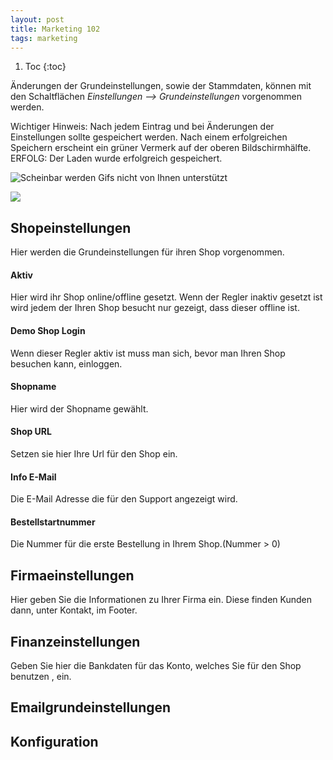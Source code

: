 ```yaml
---
layout: post
title: Marketing 102
tags: marketing
---
```

1. Toc
 {:toc}

Änderungen der Grundeinstellungen, sowie der Stammdaten, können mit den Schaltflächen *Einstellungen --> Grundeinstellungen* vorgenommen werden.

Wichtiger Hinweis:
Nach jedem Eintrag und bei Änderungen der Einstellungen sollte gespeichert werden. Nach einem erfolgreichen Speichern erscheint ein grüner Vermerk auf der oberen Bildschirmhälfte.
ERFOLG: Der Laden wurde erfolgreich gespeichert.

![Scheinbar werden Gifs nicht von Ihnen unterstützt][logo]

[logo]: http://g.recordit.co/IOhGP3a4GV.gif "Logo Title Text 2"

![](http://www.reactiongifs.us/wp-content/uploads/2013/10/nuh_uh_conan_obrien.gif)

## Shopeinstellungen
Hier werden die Grundeinstellungen für ihren Shop vorgenommen.

#### Aktiv

Hier wird ihr Shop online/offline gesetzt.
Wenn der Regler inaktiv gesetzt ist wird jedem der Ihren Shop besucht nur gezeigt, dass dieser offline ist.

#### Demo Shop Login

Wenn dieser Regler aktiv ist muss man sich, bevor man Ihren Shop besuchen kann, einloggen.

#### Shopname

Hier wird der Shopname gewählt.

#### Shop URL

Setzen sie hier Ihre Url für den Shop ein.

#### Info E-Mail

Die E-Mail Adresse die für den Support angezeigt wird.

#### Bestellstartnummer

Die Nummer für die erste Bestellung in Ihrem Shop.(Nummer  > 0)

## Firmaeinstellungen

Hier geben Sie die Informationen zu Ihrer Firma ein. Diese finden Kunden dann, unter Kontakt, im Footer.

## Finanzeinstellungen

Geben Sie hier die Bankdaten für das Konto, welches Sie für den Shop benutzen , ein.

## Emailgrundeinstellungen

## Konfiguration
